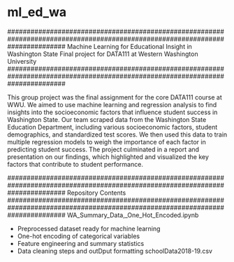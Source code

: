 # ml_ed_wa
###############################################################################################################################
Machine Learning for Educational Insight in Washington State
  Final project for DATA111 at Western Washington University
###############################################################################################################################

  This group project was the final assignment for the core DATA111 course at WWU. We aimed to use machine learning and regression analysis to find insights into the socioeconomic factors that influence student success in Washington State. Our team scraped data from the Washington State Education Department, including various socioeconomic factors, student demographics, and standardized test scores. We then used this data to train multiple regression models to weigh the importance of each factor in predicting student success. The project culminated in a report and presentation on our findings, which highlighted and visualized the key factors that contribute to student performance.

###############################################################################################################################
  Repository Contents
###############################################################################################################################
WA_Summary_Data,_One_Hot_Encoded.ipynb
-  Preprocessed dataset ready for machine learning
-  One-hot encoding of categorical variables
-  Feature engineering and summary statistics
-  Data cleaning steps and outDput formatting
schoolData2018-19.csv
